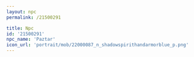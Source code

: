 ```yaml
---
layout: npc
permalink: /21500291

title: Npc
id: '21500291'
npc_name: 'Paztar'
icon_url: 'portrait/mob/22000087_n_shadowspirithandarmorblue_p.png'
---
```

